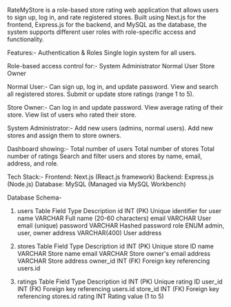 RateMyStore is a role-based store rating web application that allows users to sign up, log in, and rate registered stores. Built using Next.js for the frontend, Express.js for the backend, and MySQL as the database, the system supports different user roles with role-specific access and functionality.

Features:-
Authentication & Roles
Single login system for all users.

Role-based access control for:-
System Administrator
Normal User
Store Owner

Normal User:-
Can sign up, log in, and update password.
View and search all registered stores.
Submit or update store ratings (range 1 to 5).

Store Owner:-
Can log in and update password.
View average rating of their store.
View list of users who rated their store.

System Administrator:-
Add new users (admins, normal users).
Add new stores and assign them to store owners.

Dashboard showing:-
Total number of users
Total number of stores
Total number of ratings
Search and filter users and stores by name, email, address, and role.

Tech Stack:-
Frontend: Next.js (React.js framework)
Backend: Express.js (Node.js)
Database: MySQL (Managed via MySQL Workbench)

Database Schema-

1. users Table
Field Type Description
id INT (PK) Unique identifier for user
name VARCHAR Full name (20-60 characters)
email VARCHAR User email (unique)
password VARCHAR Hashed password
role ENUM admin, user, owner
address VARCHAR(400) User address

2. stores Table
Field Type Description
id INT (PK) Unique store ID
name VARCHAR Store name
email VARCHAR Store owner's email
address VARCHAR Store address
owner_id INT (FK) Foreign key referencing users.id

3. ratings Table
Field Type Description
id INT (PK) Unique rating ID
user_id INT (FK) Foreign key referencing users.id
store_id INT (FK) Foreign key referencing stores.id
rating INT Rating value (1 to 5)
